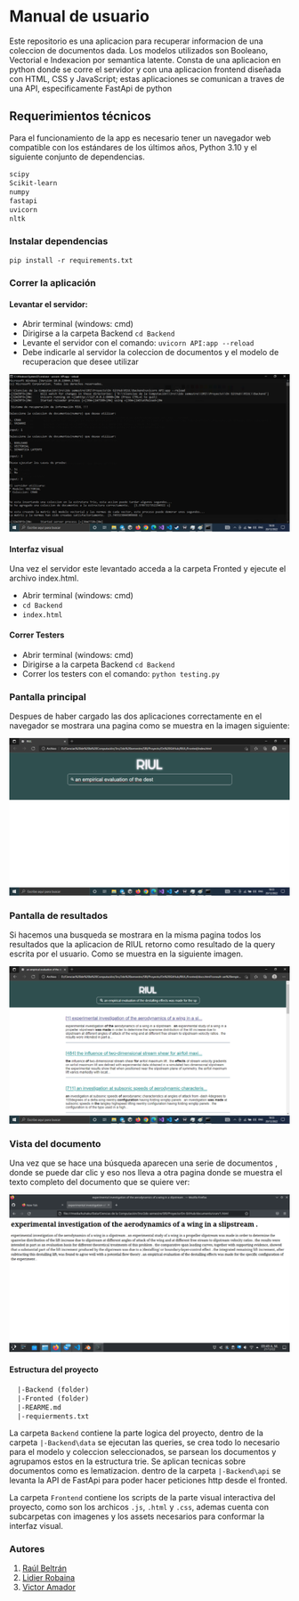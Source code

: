 # Manual de usuario

Este repositorio es una aplicacion para recuperar informacion de una coleccion de documentos dada. Los modelos utilizados son Booleano, Vectorial e Indexacion por semantica latente. Consta de una aplicacion en python donde se corre el servidor y con una aplicacion frontend diseñada con HTML, CSS y JavaScript; estas aplicaciones se comunican a traves de una API, especificamente FastApi de python

## Requerimientos técnicos

Para el funcionamiento de la app es necesario tener un navegador web compatible con los estándares de los últimos años, Python 3.10 y el siguiente conjunto de dependencias.

```
scipy
Scikit-learn
numpy
fastapi
uvicorn
nltk
```
### Instalar dependencias

```
pip install -r requirements.txt
```
### Correr la aplicación 
#### Levantar el servidor:
* Abrir terminal (windows: cmd)
* Dirigirse a la carpeta Backend `cd Backend`
* Levante el servidor con el comando: `uvicorn API:app --reload`
* Debe indicarle al servidor la coleccion de documentos y el modelo de recuperacion que desee utilizar

![runconsolegugulback](assets/img/runconsole.png)
#### Interfaz visual
  Una vez el servidor este levantado acceda a la carpeta Fronted y ejecute el archivo index.html.
* Abrir terminal (windows: cmd)
* `cd Backend`
* `index.html`

#### Correr Testers
* Abrir terminal (windows: cmd)
* Dirigirse a la carpeta Backend `cd Backend`
* Correr los testers con el comando: `python testing.py`

### Pantalla principal 
Despues de haber cargado las dos aplicaciones correctamente en el navegador se mostrara una pagina como se muestra en la imagen siguiente:

![mainpage](assets/img/mainpage.png)

### Pantalla de resultados
Si hacemos una busqueda se mostrara en la misma pagina todos los resultados que la aplicacion de RIUL retorno como resultado de la query escrita por el usuario. Como se muestra en la siguiente imagen.

![resultscreen](assets/img/resultscreen.png)

### Vista del documento
Una vez que se hace una búsqueda aparecen una serie de documentos , donde se puede dar clic y eso nos lleva a otra pagina donde se muestra el texto completo del documento que se quiere ver:

![showdocument](assets/img/showdocument.png)

#### Estructura del proyecto
```
  |-Backend (folder)
  |-Fronted (folder)
  |-REARME.md
  |-requierments.txt
```

La carpeta `Backend` contiene la parte logica del proyecto, dentro de la carpeta `|-Backend\data` se ejecutan las queries, se crea todo lo necesario para el modelo y coleccion seleccionados, se parsean los documentos y agrupamos estos en la estructura trie. Se aplican tecnicas sobre documentos como es lematizacion.
dentro de la carpeta `|-Backend\api` se levanta la API de FastApi para poder hacer peticiones http desde el fronted.

La carpeta `Frontend` contiene los scripts de la parte visual interactiva del proyecto, como son los archicos `.js`, `.html` y `.css`, ademas cuenta con subcarpetas con imagenes y los assets necesarios para conformar la interfaz visual.
### Autores
1. [Raúl Beltrán](https://github.com/rb58853)
2. [Lidier Robaina](https://github.com/lido98)
3. [Victor Amador]()
